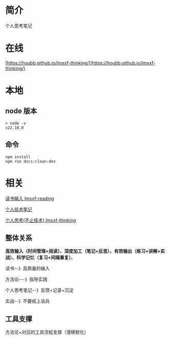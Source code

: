 # 简介

个人思考笔记

# 在线

[https://houbb.github.io/lmxxf-thinking/](https://houbb.github.io/lmxxf-thinking/)

# 本地

## node 版本

```
> node -v
v22.18.0
```

## 命令

```
npm install
npm run docs:clean-dev
```

# 相关

[读书输入 lmxxf-reading](https://github/houbb/lmxxf-reading)

[个人技术笔记](https://github/houbb/houbb.github.io)

[个人思考(不止技术) lmxxf-thinking](https://github/houbb/lmxxf-thinking)

## 整体关系

**高效输入（时间管理+阅读）、深度加工（笔记+反思）、有效输出（练习+讲解+实战）、科学记忆（复习+间隔重复）**。


读书--》高质量的输入

方法论---》指导实践

个人思考笔记--》反馈+记录+沉淀

实战--》不要纸上谈兵

## 工具支撑

方法论+对应的工具流程支撑（潜移默化）